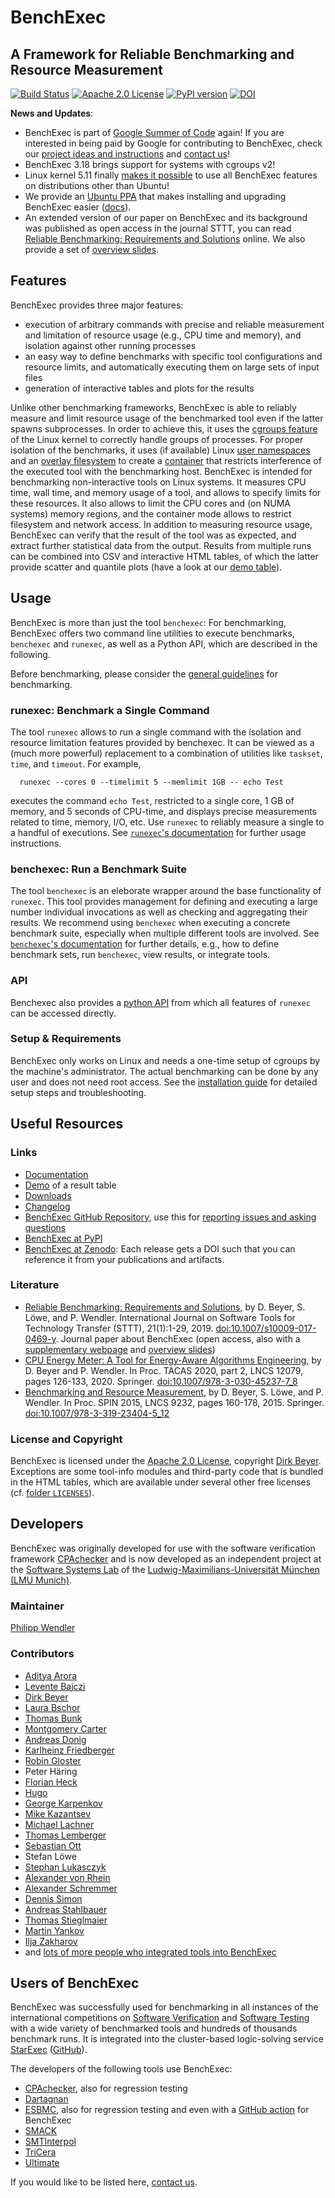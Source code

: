 <!--
This file is part of BenchExec, a framework for reliable benchmarking:
https://github.com/sosy-lab/benchexec

SPDX-FileCopyrightText: 2007-2020 Dirk Beyer <https://www.sosy-lab.org>

SPDX-License-Identifier: Apache-2.0
-->

# BenchExec

## A Framework for Reliable Benchmarking and Resource Measurement

[![Build Status](https://gitlab.com/sosy-lab/software/benchexec/badges/main/pipeline.svg)](https://gitlab.com/sosy-lab/software/benchexec/pipelines)
[![Apache 2.0 License](https://img.shields.io/badge/license-Apache--2-brightgreen.svg)](https://www.apache.org/licenses/LICENSE-2.0)
[![PyPI version](https://img.shields.io/pypi/v/BenchExec.svg)](https://pypi.python.org/pypi/BenchExec)
[![DOI](https://zenodo.org/badge/30758422.svg)](https://zenodo.org/badge/latestdoi/30758422)

**News and Updates**:

- BenchExec is part of [Google Summer of Code][GSOC] again! If you  are
  interested in being paid by Google for contributing to BenchExec, check our
  [project ideas and instructions][GSOC-proj] and [contact us][github-discuss]!
- BenchExec 3.18 brings support for systems with cgroups v2!
- Linux kernel 5.11 finally
  [makes it possible](doc/INSTALL.md#kernel-requirements)
  to use all BenchExec features on distributions other than Ubuntu!
- We provide an [Ubuntu PPA][ubuntu-ppa] that makes installing and upgrading
  BenchExec easier ([docs](doc/INSTALL.md#debianubuntu)).
- An extended version of our paper on BenchExec and its background was
  published as open access in the journal STTT, you can read
  [Reliable Benchmarking: Requirements and Solutions][publication] online.
  We also provide a set of [overview slides][slides].

[GSOC]: https://summerofcode.withgoogle.com/
[GSOC-proj]: https://www.sosy-lab.org/gsoc/
[ubuntu-ppa]: https://launchpad.net/~sosy-lab/+archive/ubuntu/benchmarking
[publication]: https://doi.org/10.1007/s10009-017-0469-y
[slides]: https://www.sosy-lab.org/research/prs/Latest_ReliableBenchmarking.pdf

## Features

BenchExec provides three major features:

- execution of arbitrary commands with precise and reliable measurement and
  limitation of resource usage (e.g., CPU time and memory), and isolation
  against other running processes
- an easy way to define benchmarks with specific tool configurations and
  resource limits, and automatically executing them on large sets of input files
- generation of interactive tables and plots for the results

Unlike other benchmarking frameworks, BenchExec is able to reliably measure and
limit resource usage of the benchmarked tool even if the latter spawns
subprocesses.
In order to achieve this, it uses the [cgroups feature][linux-cgroup] of the
Linux kernel to correctly handle groups of processes.
For proper isolation of the benchmarks, it uses (if available) Linux
[user namespaces][linux-namespace] and an [overlay filesystem][linux-overlayfs]
to create a [container](doc/container.md) that restricts interference of the
executed tool with the benchmarking host.
BenchExec is intended for benchmarking non-interactive tools on Linux systems.
It measures CPU time, wall time, and memory usage of a tool, and allows to
specify limits for these resources.
It also allows to limit the CPU cores and (on NUMA systems) memory regions,
and the container mode allows to restrict filesystem and network access.
In addition to measuring resource usage, BenchExec can verify that the result
of the tool was as expected, and extract further statistical data from the
output.
Results from multiple runs can be combined into CSV and interactive HTML
tables, of which the latter provide scatter and quantile plots (have a look
at our [demo table][demo-table]).

[linux-cgroup]: https://www.kernel.org/doc/Documentation/cgroup-v1/cgroups.txt
[linux-namespace]: http://man7.org/linux/man-pages/man7/namespaces.7.html
[linux-overlayfs]: https://www.kernel.org/doc/Documentation/filesystems/overlayfs.txt
[demo-table]: https://sosy-lab.github.io/benchexec/example-table/svcomp-simple-cbmc-cpachecker.table.html

## Usage

BenchExec is more than just the tool `benchexec`:
For benchmarking, BenchExec offers two command line utilities to execute
benchmarks, `benchexec` and `runexec`, as well as a Python API, which are
described in the following.

Before benchmarking, please consider the
[general guidelines](doc/benchmarking.md) for benchmarking.

### runexec: Benchmark a Single Command

The tool `runexec` allows to run a single command with the isolation and
resource limitation features provided by benchexec.
It can be viewed as a (much more powerful) replacement to a combination of
utilities like `taskset`, `time`, and `timeout`.
For example,
```
  runexec --cores 0 --timelimit 5 --memlimit 1GB -- echo Test
```
executes the command `echo Test`, restricted to a single core, 1 GB of memory,
and 5 seconds of CPU-time, and displays precise measurements related to time,
memory, I/O, etc.
Use `runexec` to reliably measure a single to a handful of executions.
See [`runexec`'s documentation](doc/runexec.md) for further usage instructions.

### benchexec: Run a Benchmark Suite

The tool `benchexec` is an eleborate wrapper around the base functionality of
`runexec`.
This tool provides management for defining and executing a large number
individual invocations as well as checking and aggregating their results.
We recommend using `benchexec` when executing a concrete benchmark suite,
especially when multiple different tools are involved.
See [`benchexec`'s documentation](doc/benchexec.md) for further details, e.g.,
how to define benchmark sets, run `benchexec`, view results, or integrate
tools.

### API

Benchexec also provides a
[python API](doc/runexec.md#integration-into-other-benchmarking-frameworks)
from which all features of `runexec` can be accessed directly.

### Setup & Requirements

BenchExec only works on Linux and needs a one-time setup of cgroups by the
machine's administrator.
The actual benchmarking can be done by any user and does not need root access.
See the [installation guide](doc/INSTALL.md) for detailed setup steps and
troubleshooting.

## Useful Resources

### Links

- [Documentation](https://github.com/sosy-lab/benchexec/tree/main/doc/INDEX.md)
- [Demo](https://sosy-lab.github.io/benchexec/example-table/svcomp-simple-cbmc-cpachecker.table.html) of a result table
- [Downloads](https://github.com/sosy-lab/benchexec/releases)
- [Changelog](https://github.com/sosy-lab/benchexec/tree/main/CHANGELOG.md)
- [BenchExec GitHub Repository](https://github.com/sosy-lab/benchexec),
  use this for
  [reporting issues and asking questions](https://github.com/sosy-lab/benchexec/issues)
- [BenchExec at PyPI](https://pypi.python.org/pypi/BenchExec)
- [BenchExec at Zenodo](https://doi.org/10.5281/zenodo.1163552): Each release
  gets a DOI such that you can reference it from your publications and
  artifacts.

### Literature

- [Reliable Benchmarking: Requirements and Solutions](https://doi.org/10.1007/s10009-017-0469-y), by D. Beyer, S. Löwe, and P. Wendler.  International Journal on Software Tools for Technology Transfer (STTT), 21(1):1-29, 2019. [doi:10.1007/s10009-017-0469-y](https://doi.org/10.1007/s10009-017-0469-y). Journal paper about BenchExec (open access, also with a [supplementary webpage](https://www.sosy-lab.org/research/benchmarking/) and [overview slides](https://www.sosy-lab.org/research/prs/Latest_ReliableBenchmarking.pdf))
- [CPU Energy Meter: A Tool for Energy-Aware Algorithms Engineering](https://doi.org/10.1007/978-3-030-45237-7_8), by D. Beyer and P. Wendler. In Proc. TACAS 2020, part 2, LNCS 12079, pages 126-133, 2020. Springer. [doi:10.1007/978-3-030-45237-7_8](https://doi.org/10.1007/978-3-030-45237-7_8)
- [Benchmarking and Resource Measurement](https://doi.org/10.1007/978-3-319-23404-5_12), by D. Beyer, S. Löwe, and P. Wendler. In Proc. SPIN 2015, LNCS 9232, pages 160-178, 2015. Springer. [doi:10.1007/978-3-319-23404-5_12](https://doi.org/10.1007/978-3-319-23404-5_12)

### License and Copyright

BenchExec is licensed under the
[Apache 2.0 License](https://www.apache.org/licenses/LICENSE-2.0),
copyright [Dirk Beyer](https://www.sosy-lab.org/people/beyer/).
Exceptions are some tool-info modules and third-party code that is bundled in
the HTML tables, which are available under several other free licenses (cf.
[folder `LICENSES`](https://github.com/sosy-lab/benchexec/tree/main/LICENSES)).

## Developers

BenchExec was originally developed for use with the software verification
framework [CPAchecker](https://cpachecker.sosy-lab.org) and is now developed as
an independent project at the [Software Systems Lab](https://www.sosy-lab.org)
of the
[Ludwig-Maximilians-Universität München (LMU Munich)](https://www.uni-muenchen.de).

### Maintainer

[Philipp Wendler](https://www.philippwendler.de)

### Contributors

- [Aditya Arora](https://github.com/alohamora)
- [Levente Bajczi](https://github.com/leventeBajczi)
- [Dirk Beyer](https://www.sosy-lab.org/people/beyer/)
- [Laura Bschor](https://github.com/laurabschor)
- [Thomas Bunk](https://github.com/TBunk)
- [Montgomery Carter](https://github.com/MontyCarter)
- [Andreas Donig](https://github.com/adonig)
- [Karlheinz Friedberger](https://www.sosy-lab.org/people/friedberger)
- [Robin Gloster](https://github.com/globin)
- Peter Häring
- [Florian Heck](https://github.com/fheck)
- [Hugo](https://github.com/hugovk)
- [George Karpenkov](http://metaworld.me/)
- [Mike Kazantsev](http://fraggod.net/)
- [Michael Lachner](https://github.com/lachnerm)
- [Thomas Lemberger](https://www.sosy-lab.org/people/lemberger/)
- [Sebastian Ott](https://github.com/ottseb)
- Stefan Löwe
- [Stephan Lukasczyk](https://github.com/stephanlukasczyk)
- [Alexander von Rhein](http://www.infosun.fim.uni-passau.de/se/people-rhein.php)
- [Alexander Schremmer](https://www.xing.com/profile/Alexander_Schremmer)
- [Dennis Simon](https://github.com/DennisSimon)
- [Andreas Stahlbauer](http://stahlbauer.net/)
- [Thomas Stieglmaier](https://stieglmaier.me/)
- [Martin Yankov](https://github.com/marto97)
- [Ilja Zakharov](https://github.com/IljaZakharov)
- and [lots of more people who integrated tools into BenchExec](https://github.com/sosy-lab/benchexec/graphs/contributors)

## Users of BenchExec

BenchExec was successfully used for benchmarking in all instances of the
international competitions on [Software Verification][svcomp] and
[Software Testing][testcomp] with a wide variety of benchmarked tools and
hundreds of thousands benchmark runs.
It is integrated into the cluster-based logic-solving service
[StarExec][starexec-web] ([GitHub][starexec-github]).

[svcomp]: https://sv-comp.sosy-lab.org
[testcomp]: https://test-comp.sosy-lab.org
[starexec-web]: https://www.starexec.org/starexec/public/about.jsp
[starexec-github]: https://github.com/StarExec/StarExec

The developers of the following tools use BenchExec:

- [CPAchecker](https://cpachecker.sosy-lab.org), also for regression testing
- [Dartagnan](https://github.com/hernanponcedeleon/Dat3M)
- [ESBMC](https://github.com/esbmc/esbmc), also for regression testing and
  even with a
  [GitHub action](https://github.com/esbmc/esbmc/blob/master/.github/workflows/benchexec.yml)
  for BenchExec
- [SMACK](https://github.com/smackers/smack)
- [SMTInterpol](https://github.com/ultimate-pa/smtinterpol)
- [TriCera](https://github.com/uuverifiers/tricera)
- [Ultimate](https://github.com/ultimate-pa/ultimate)

If you would like to be listed here, [contact us][github-issues].


[github-discuss]: https://github.com/sosy-lab/benchexec/discussions
[github-issues]: https://github.com/sosy-lab/benchexec/issues/new
